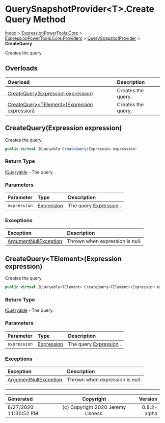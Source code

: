 ﻿# QuerySnapshotProvider&lt;T>.CreateQuery Method

[Index](../index.md) > [ExpressionPowerTools.Core](ExpressionPowerTools.Core.a.md) > [ExpressionPowerTools.Core.Providers](ExpressionPowerTools.Core.Providers.n.md) > [QuerySnapshotProvider<T>](ExpressionPowerTools.Core.Providers.QuerySnapshotProvider`1.cs.md) > **CreateQuery**

Creates the query.

## Overloads

| Overload | Description |
| :-- | :-- |
| [CreateQuery(Expression expression)](#createqueryexpression-expression) | Creates the query. |
| [CreateQuery&lt;TElement>(Expression expression)](#createquerytelementexpression-expression) | Creates the query. |
## CreateQuery(Expression expression)

Creates the query.

```csharp
public virtual IQueryable CreateQuery(Expression expression)
```

### Return Type

 [IQueryable](https://docs.microsoft.com/dotnet/api/system.linq.iqueryable)  - The query.

### Parameters

| Parameter | Type | Description |
| :-- | :-- | :-- |
| `expression` | [Expression](https://docs.microsoft.com/dotnet/api/system.linq.expressions.expression) | The query [Expression](https://docs.microsoft.com/dotnet/api/system.linq.expressions.expression) . |

### Exceptions

| Exception | Description |
| :-- | :-- |
| [ArgumentNullException](https://docs.microsoft.com/dotnet/api/system.argumentnullexception) | Thrown when expression is null. |

## CreateQuery&lt;TElement>(Expression expression)

Creates the query.

```csharp
public virtual IQueryable<TElement> CreateQuery<TElement>(Expression expression)
```

### Return Type

 [IQueryable](https://docs.microsoft.com/dotnet/api/system.linq.iqueryable)  - The query.

### Parameters

| Parameter | Type | Description |
| :-- | :-- | :-- |
| `expression` | [Expression](https://docs.microsoft.com/dotnet/api/system.linq.expressions.expression) | The query [Expression](https://docs.microsoft.com/dotnet/api/system.linq.expressions.expression) . |

### Exceptions

| Exception | Description |
| :-- | :-- |
| [ArgumentNullException](https://docs.microsoft.com/dotnet/api/system.argumentnullexception) | Thrown when expression is null. |


---

| Generated | Copyright | Version |
| :-- | :-: | --: |
| 8/27/2020 11:30:52 PM | (c) Copyright 2020 Jeremy Likness. | 0.8.2-alpha |
